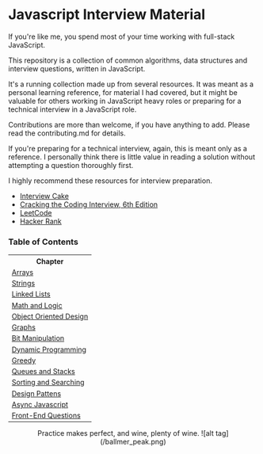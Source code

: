 
# Javascript Interview Material

If you're like me, you spend most of your time working with full-stack JavaScript.

This repository is a collection of common algorithms, data structures and interview
questions, written in JavaScript.

It's a running collection made up from several resources. It was meant as a personal
learning reference, for material I had covered, but it might be valuable for others
working in JavaScript heavy roles or preparing for a technical interview in a JavaScript
role.

Contributions are more than welcome, if you have anything to add. Please read the
contributing.md for details.

If you're preparing for a technical interview, again, this is meant only as a reference.
I personally think there is little value in reading a solution without attempting
a question thoroughly first.

I highly recommend these resources for interview preparation.

* [Interview Cake](https://www.interviewcake.com)
* [Cracking the Coding Interview, 6th Edition](https://www.careercup.com/book)
* [LeetCode](https://leetcode.com/)
* [Hacker Rank](https://www.hackerrank.com/)

### Table of Contents

<table>
  <!-- header -->
  <tr>
    <th>Chapter</th>
  </tr>

  <!-- entries -->
  <tr>
    <td><a href="/assets/arrays/_docs/index.md">Arrays</a></td>
  </tr>

  <tr>
    <td><a href="/assets/strings/_docs/index.md">Strings</a></td>
  </tr>

  <tr>
    <td><a href="/assets/linked_lists/_docs/index.md">Linked Lists</a></td>
  </tr>

  <tr>
    <td><a href="/assets/math_and_logic/_docs/index.md">Math and Logic</a></td>
  </tr>

  <tr>
    <td><a href="/assets/object_oriented_design/_docs/index.md">Object Oriented Design</a></td>
  </tr>

  <tr>
    <td><a href="/assets/graphs/_docs/index.md">Graphs</a></td>
  </tr>

  <tr>
    <td><a href="/assets/bit_manipulation/_docs/index.md">Bit Manipulation</a></td>
  </tr>

  <tr>
    <td><a href="/assets/dynamic_programming/_docs/index.md">Dynamic Programming</a></td>
  </tr>

  <tr>
    <td><a href="/assets/greedy/_docs/index.md">Greedy</a></td>
  </tr>

  <tr>
    <td><a href="/assets/queues_and_stacks/_docs/index.md">Queues and Stacks</a></td>
  </tr>

  <tr>
    <td><a href="/assets/sorting_and_searching/_docs/index.md">Sorting and Searching</a></td>
  </tr>

  <tr>
    <td><a href="/assets/_docs/async.md">Design Pattens</a></td>
  </tr>

  <tr>
    <td><a href="/assets/_docs/async/index.md">Async Javascript</a></td>
  </tr>

  <tr>
    <td><a href="/assets/_docs/front-end/index.md">Front-End Questions</a></td>
  </tr>

</table>

<p align="center">
Practice makes perfect, and wine, plenty of wine.
![alt tag](/ballmer_peak.png)
</p>

